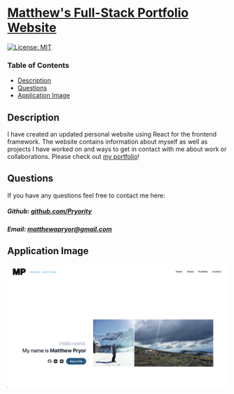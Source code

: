 # [Matthew's Full-Stack Portfolio Website](https://powerful-chamber-65235.herokuapp.com/)

[![License: MIT](https://img.shields.io/badge/License-MIT-yellow.svg)](https://opensource.org/licenses/MIT)

### Table of Contents

- [Description](#description)
- [Questions](#questions)
- [Application Image](#application-image)

## Description

I have created an updated personal website using React for the frontend framework. The website contains information about myself as well as projects I have worked on and ways to get in contact with me about work or collaborations. Please check out [my portfolio](https://powerful-chamber-65235.herokuapp.com/)!

## Questions

If you have any questions feel free to contact me here:

##### Github: [github.com/Pryority](https://github.com/Pryority)

##### Email: [matthewapryor@gmail.com](mailto:matthewapryor@gmail.com?subject=[GitHub])

## Application Image

![Image of Application](src/assets/images/demo.png)
